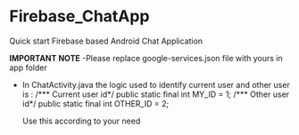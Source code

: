 # Firebase_ChatApp
Quick start Firebase based Android Chat Application

**IMPORTANT NOTE**
-Please replace google-services.json file with yours in app folder

- In ChatActivity.java the logic used to identify current user and other user is : 
    /*** Current user id*/
    public static final int MY_ID = 1;
    /*** Other user id*/
    public static final int OTHER_ID = 2;
    
    Use this according to your need
